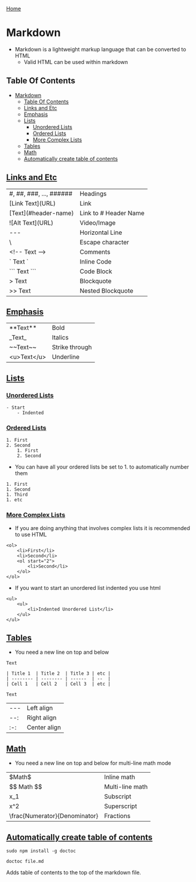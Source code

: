 <!--
 * This file is part of RS Cheat Sheets.
 *
 * RS Cheat Sheets is free software: you can redistribute it and/or modify
 * it under the terms of the GNU General Public License as published by
 * the Free Software Foundation, either version 3 of the License, or
 * (at your option) any later version.
 *
 * RS Cheat Sheets is distributed in the hope that it will be useful,
 * but WITHOUT ANY WARRANTY; without even the implied warranty of
 * MERCHANTABILITY or FITNESS FOR A PARTICULAR PURPOSE.  See the
 * GNU General Public License for more details.
 *
 * You should have received a copy of the GNU General Public License
 * along with RS Cheat Sheets. If not, see <https://www.gnu.org/licenses/>.
 */
-->

[Home](../README.md)

# Markdown
- Markdown is a lightweight markup language that can be converted to HTML
    - Valid HTML can be used within markdown

## Table Of Contents

<!-- TOC -->

- [Markdown](#markdown)
	- [Table Of Contents](#table-of-contents)
	- [Links and Etc](#links-and-etc)
	- [Emphasis](#emphasis)
	- [Lists](#lists)
		- [Unordered Lists](#unordered-lists)
		- [Ordered Lists](#ordered-lists)
		- [More Complex Lists](#more-complex-lists)
	- [Tables](#tables)
	- [Math](#math)
	- [Automatically create table of contents](#automatically-create-table-of-contents)

<!-- /TOC -->

## [Links and Etc](#table-of-contents)

|                          |                        |
|--------------------------|------------------------|
| \#, ##, ###, ..., ###### | Headings               |
| \[Link Text](URL)        | Link                   |
| \[Text](#header-name)    | Link to \# Header Name |
| \!\[Alt Text](URL)       | Video/Image            |
| ---                      | Horizontal Line        |
| \\                       | Escape character       |
| \<!-- Text -->           | Comments               |
| \` Text `                | Inline Code            |
| \``` Text ```            | Code Block             |
| > Text                   | Blockquote             |
| >> Text                  | Nested Blockquote      |

## [Emphasis](#table-of-contents)
|               |                |
|---------------|----------------|
| \*\*Text*\*   | Bold           |
| \_Text_       | Italics        |
| \~\~Text\~~    | Strike through |
| \<u>Text\</u> | Underline      |

## [Lists](#table-of-contents)
### [Unordered Lists](#table-of-contents)
```
- Start
    - Indented
```

### [Ordered Lists](#table-of-contents)
```
1. First
2. Second
    1. First
    2. Second
```

- You can have all your ordered lists be set to 1. to automatically number them
```
1. First
1. Second
1. Third
1. etc
```
### [More Complex Lists](#table-of-contents)
- If you are doing anything that involves complex lists it is recommended to use HTML

```
<ol>
    <li>First</li>
    <li>Second</li>
    <ol start="2">
        <li>Second</li>
    </ol>
</ol>
```

- If you want to start an unordered list indented you use html
```
<ul>
    <ul>
        <li>Indented Unordered List</li>
    </ul>
</ul>
```

## [Tables](#table-of-contents)
- You need a new line on top and below

```
Text

| Title 1  | Title 2  | Title 3 | etc |
| -------- | -------- | ------  | --  |
| Cell 1   | Cell 2   | Cell 3  | etc |

Text
```

|     |              |
|-----|--------------|
| --- | Left align   |
| --: | Right align  |
| :-: | Center align |

## [Math](#table-of-contents)
- You need a new line on top and below for multi-line math mode

|                               |                 |
|-------------------------------|-----------------|
| \$Math\$                      | Inline math     |
| \$$ Math \$$                  | Multi-line math |
| x_1                           | Subscript       |
| x^2                           | Superscript     |
| \frac{Numerator}{Denominator} | Fractions       |

## [Automatically create table of contents](#table-of-contents)

`sudo npm install -g doctoc`

`doctoc file.md`

Adds table of contents to the top of the markdown file.

